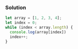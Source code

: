 ### Solution
```JavaScript
let array = [1, 2, 3, 4];
let index = 0;
while (index < array.length) {
  console.log(array[index])
  index++;
}
```

